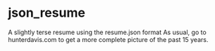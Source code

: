 # json_resume
A slightly terse resume using the resume.json format
As usual, go to hunterdavis.com to get a more complete picture of the past 15 years.
